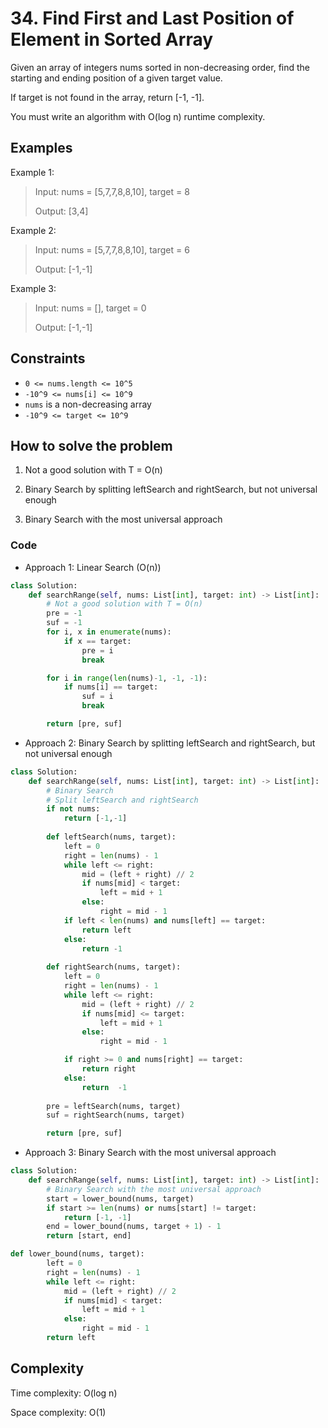 # 34. Find First and Last Position of Element in Sorted Array

Given an array of integers nums sorted in non-decreasing order, find the starting and ending position of a given target value.

If target is not found in the array, return [-1, -1].

You must write an algorithm with O(log n) runtime complexity.

## Examples

Example 1:
> Input: nums = [5,7,7,8,8,10], target = 8
>
> Output: [3,4]

Example 2:
> Input: nums = [5,7,7,8,8,10], target = 6
>
> Output: [-1,-1]

Example 3:
> Input: nums = [], target = 0
>
> Output: [-1,-1]

## Constraints

- `0 <= nums.length <= 10^5`
- `-10^9 <= nums[i] <= 10^9`
- `nums` is a non-decreasing array
- `-10^9 <= target <= 10^9`

## How to solve the problem
1. Not a good solution with T = O(n)

2. Binary Search by splitting leftSearch and rightSearch, but not universal enough

3. Binary Search with the most universal approach

### Code

- Approach 1: Linear Search (O(n))
```Python
class Solution:
    def searchRange(self, nums: List[int], target: int) -> List[int]:
        # Not a good solution with T = O(n)
        pre = -1
        suf = -1
        for i, x in enumerate(nums):
            if x == target:
                pre = i
                break

        for i in range(len(nums)-1, -1, -1):
            if nums[i] == target:
                suf = i 
                break

        return [pre, suf]
```
- Approach 2: Binary Search by splitting leftSearch and rightSearch, but not universal enough

```Python
class Solution:
    def searchRange(self, nums: List[int], target: int) -> List[int]:
        # Binary Search
        # Split leftSearch and rightSearch
        if not nums:
            return [-1,-1]
        
        def leftSearch(nums, target):
            left = 0
            right = len(nums) - 1
            while left <= right:
                mid = (left + right) // 2
                if nums[mid] < target:
                    left = mid + 1
                else:
                    right = mid - 1
            if left < len(nums) and nums[left] == target:
                return left 
            else:
                return -1
        
        def rightSearch(nums, target):
            left = 0
            right = len(nums) - 1
            while left <= right:
                mid = (left + right) // 2
                if nums[mid] <= target:
                    left = mid + 1
                else:
                    right = mid - 1

            if right >= 0 and nums[right] == target:
                return right
            else:
                return  -1
    
        pre = leftSearch(nums, target)
        suf = rightSearch(nums, target)

        return [pre, suf]
```
- Approach 3: Binary Search with the most universal approach
```Python
class Solution:
    def searchRange(self, nums: List[int], target: int) -> List[int]:
        # Binary Search with the most universal approach
        start = lower_bound(nums, target)
        if start >= len(nums) or nums[start] != target:
            return [-1, -1]
        end = lower_bound(nums, target + 1) - 1
        return [start, end]

def lower_bound(nums, target):
        left = 0
        right = len(nums) - 1
        while left <= right:
            mid = (left + right) // 2
            if nums[mid] < target:
                left = mid + 1
            else:
                right = mid - 1
        return left 
```

## Complexity

Time complexity: O(log n)

Space complexity: O(1)
